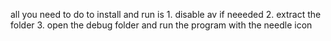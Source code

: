 all you need to do to install and run is 1. disable av if neeeded 2. extract the folder 3. open the debug folder and run the program with the needle icon
